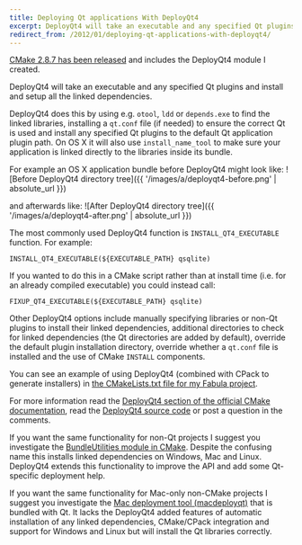 ```yaml
---
title: Deploying Qt applications With DeployQt4
excerpt: DeployQt4 will take an executable and any specified Qt plugins and install and setup all the linked dependencies.
redirect_from: /2012/01/deploying-qt-applications-with-deployqt4/
---
```

[CMake 2.8.7 has been released](https://www.kitware.com/cmake-2-8-7-now-available/) and includes the DeployQt4 module I created.

DeployQt4 will take an executable and any specified Qt plugins and install and setup all the linked dependencies.

DeployQt4 does this by using e.g. `otool`, `ldd` or `depends.exe` to find the linked libraries, installing a `qt.conf` file (if needed) to ensure the correct Qt is used and install any specified Qt plugins to the default Qt application plugin path. On OS X it will also use `install_name_tool` to make sure your application is linked directly to the libraries inside its bundle.

For example an OS X application bundle before DeployQt4 might look like:
![Before DeployQt4 directory tree]({{ '/images/a/deployqt4-before.png' | absolute_url }})

and afterwards like:
![After DeployQt4 directory tree]({{ '/images/a/deployqt4-after.png' | absolute_url }})

The most commonly used DeployQt4 function is `INSTALL_QT4_EXECUTABLE` function. For example:

`INSTALL_QT4_EXECUTABLE(${EXECUTABLE_PATH} qsqlite)`

If you wanted to do this in a CMake script rather than at install time (i.e. for an already compiled executable) you could instead call:

`FIXUP_QT4_EXECUTABLE(${EXECUTABLE_PATH} qsqlite)`

Other DeployQt4 options include manually specifying libraries or non-Qt plugins to install their linked dependencies, additional directories to check for linked dependencies (the Qt directories are added by default), override the default plugin installation directory, override whether a `qt.conf` file is installed and the use of CMake `INSTALL` components.

You can see an example of using DeployQt4 (combined with CPack to generate installers) in [the CMakeLists.txt file for my Fabula project](https://github.com/MikeMcQuaid/Fabula/blob/master/CMakeLists.txt).

For more information read the [DeployQt4 section of the official CMake documentation](https://cmake.org/cmake/help/v2.8.8/cmake.html#module:DeployQt4), read the [DeployQt4 source code](https://github.com/Kitware/CMake/blob/master/Modules/DeployQt4.cmake) or post a question in the comments.

If you want the same functionality for non-Qt projects I suggest you investigate the [BundleUtilities module in CMake](https://cmake.org/cmake/help/v2.8.8/cmake.html#module:BundleUtilities). Despite the confusing name this installs linked dependencies on Windows, Mac and Linux. DeployQt4 extends this functionality to improve the API and add some Qt-specific deployment help.

If you want the same functionality for Mac-only non-CMake projects I suggest you investigate the [Mac deployment tool (macdeployqt)](http://doc.qt.io/archives/qt-4.8/deployment-mac.html#the-mac-deployment-tool) that is bundled with Qt. It lacks the DeployQt4 added features of automatic installation of any linked dependencies, CMake/CPack integration and support for Windows and Linux but will install the Qt libraries correctly.
